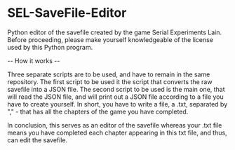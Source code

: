 # SEL-SaveFile-Editor
Python editor of the savefile created by the game Serial Experiments Lain.
Before proceeding, please make yourself knowledgeable of the license used by this Python program. 

-- How it works --

Three separate scripts are to be used, and have to remain in the same repository. 
The first script to be used it the script that converts the raw savefile into a JSON file.
The second script to be used is the main one, that will read the JSON file, and will print out a JSON file according to a file you have to create yourself. In short, you have to write a file, a .txt, separated by "," - that has all the chapters of the game you have completed. 

In conclusion, this serves as an editor of the savefile whereas your .txt file means you have completed each chapter appearing in this txt file, and thus, can edit the savefile. 
